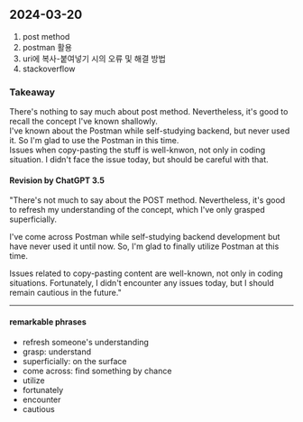 ## 2024-03-20
1. post method
2. postman 활용
3. uri에 복사-붙여넣기 시의 오류 및 해결 방법
4. stackoverflow

### Takeaway
There's nothing to say much about post method. Nevertheless, it's good to recall the concept I've known shallowly.  
I've known about the Postman while self-studying backend, but never used it. So I'm glad to use the Postman in this time.  
Issues when copy-pasting the stuff is well-knwon, not only in coding situation. I didn't face the issue today, but should be careful with that.
#### Revision by ChatGPT 3.5
"There's not much to say about the POST method. Nevertheless, it's good to refresh my understanding of the concept, which I've only grasped superficially.

I've come across Postman while self-studying backend development but have never used it until now. So, I'm glad to finally utilize Postman at this time.

Issues related to copy-pasting content are well-known, not only in coding situations. Fortunately, I didn't encounter any issues today, but I should remain cautious in the future."

---
#### remarkable phrases
- refresh someone's understanding
- grasp: understand
- superficially: on the surface
- come across: find something by chance
- utilize
- fortunately
- encounter
- cautious